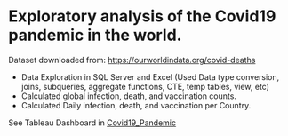 # Exploratory analysis of the Covid19 pandemic in the world.

Dataset downloaded from:
https://ourworldindata.org/covid-deaths

- Data Exploration in SQL Server and Excel (Used Data type conversion, joins, subqueries, aggregate functions, CTE, temp tables, view, etc)
- Calculated global infection, death, and vaccination counts.
- Calculated Daily infection, death, and vaccination per Country.

See Tableau Dashboard in [Covid19_Pandemic](https://public.tableau.com/app/profile/cristian.murillo/viz/CovidAnalysis_16449458417020/Historia1)

